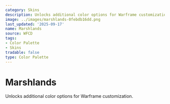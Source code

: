 ```yaml
---
category: Skins
description: Unlocks additional color options for Warframe customization.
image: ../images/marshlands-0febdb16dd.png
last_updated: '2025-09-17'
name: Marshlands
source: WFCD
tags:
- Color Palette
- Skins
tradable: false
type: Color Palette
---
```


# Marshlands

Unlocks additional color options for Warframe customization.

